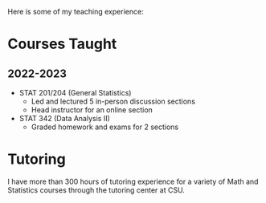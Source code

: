 Here is some of my teaching experience:

# Courses Taught
## 2022-2023
- STAT 201/204 (General Statistics)
  - Led and lectured 5 in-person discussion sections
  - Head instructor for an online section
- STAT 342 (Data Analysis II)
  - Graded homework and exams for 2 sections 

# Tutoring
I have more than 300 hours of tutoring experience for a variety of Math and Statistics courses through the tutoring center at CSU.
